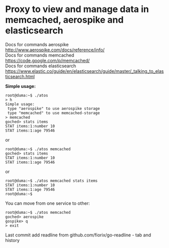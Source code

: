 # Proxy to view and manage data in memcached, aerospike and elasticsearch

Docs for commands aerospike  
http://www.aerospike.com/docs/reference/info/  
Docs for commands memcached  
https://code.google.com/p/memcached/  
Docs for commands elasticsearch  
https://www.elastic.co/guide/en/elasticsearch/guide/master/_talking_to_elasticsearch.html

**Simple usage:**
```
root@duma:~$ ./atos 
> h
Simple usage:
 type "aerospike" to use aerospike storage
 type "memcached" to use memcached-storage
> memcached
goched> stats items
STAT items:1:number 10
STAT items:1:age 79546
```
or  
```
root@duma:~$ ./atos memcached
goched> stats items
STAT items:1:number 10
STAT items:1:age 79546  
```
or
```
root@duma:~$ ./atos memcached stats items
STAT items:1:number 10
STAT items:1:age 79546
root@duma:~$
```
You can move from one service to other:  
```
root@duma:~$ ./atos memcached
goched> aerospike
gospike> q   
> exit
```
Last commit add readline from github.com/fiorix/go-readline - tab and history
